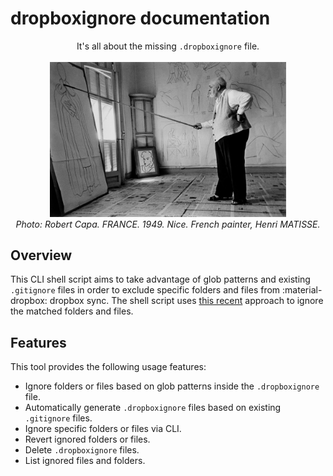 # dropboxignore documentation

<div align="center">
It's all about the missing <code>.dropboxignore</code> file.
<br><br/>
<img alt="doc-main-photo" src="static/header.jpeg" style="width: 75%;">
  <br>
    <em>Photo: Robert Capa. FRANCE. 1949. Nice. French painter, Henri MATISSE.</em>
</div>


## Overview

This CLI shell script aims to take advantage of glob patterns and existing `.gitignore` files in order to exclude specific
folders and files from :material-dropbox: dropbox sync. The shell script uses
[this recent](https://help.dropbox.com/files-folders/restore-delete/ignored-files) approach to ignore the matched
folders and files.

## Features

This tool provides the following usage features:

 - Ignore folders or files based on glob patterns inside the `.dropboxignore` file.
 - Automatically generate `.dropboxignore` files based on existing `.gitignore` files.
 - Ignore specific folders or files via CLI.
 - Revert ignored folders or files.
 - Delete `.dropboxignore` files.
 - List ignored files and folders.
